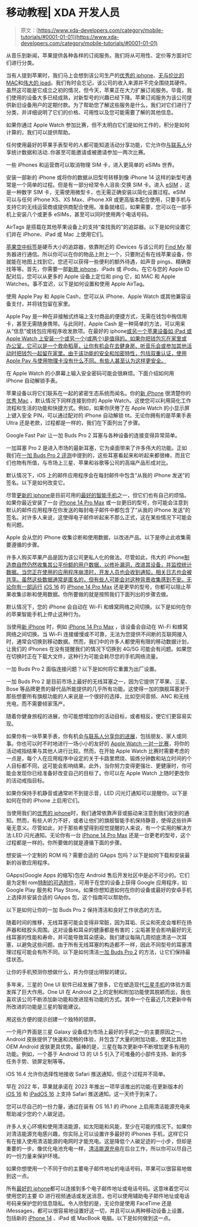 # 移动教程| XDA 开发人员

> 原文：[https://www.xda-developers.com/category/mobile-tutorials/#0001-01-01](https://www.xda-developers.com/category/mobile-tutorials/#0001-01-01)

[](/apple-subscription-services/)

从音乐到新闻，苹果提供各种各样的订阅服务。我们将从可用性、定价等方面对它们进行分类。

当有人提到苹果时，我们马上会想到该公司生产的[优秀的 iphone](http://xda-developers.com/best-iphone)、[无与伦比的 MAC](http://xda-developers.com/best-macs)和[伟大的 ipad](http://xda-developers.com/best-ipad)。我们有时会忘记，该公司的收入来源并不完全围绕其硬件。虽然这可能是它成立之初的情况，但今天，苹果正在大力扩展订阅服务。毕竟，我们使用的设备大多已经成熟，对新型号的兴趣已经下降。苹果订阅服务为该公司提供新旧设备用户的定期付款。为了帮助您了解这些服务是什么，我们对它们进行了分类，并详细说明了它们的价格、可用性以及您可能需要了解的其他信息。

[](/apple-watch-competitions/)

如果你通过 Apple Watch 参加比赛，但不太明白它们是如何工作的，积分是如何计算的，我们可以提供帮助。

任何使用最好的苹果手表型号的人都可能知道活动分享功能，它允许你[与联系人](https://www.xda-developers.com/how-to-add-share-activity-apple-watch/)分享统计数据和活动..你甚至可能邀请或被邀请参加一两次比赛。

[](/how-set-up-transfer-esim-on-iphone/)

一些 iPhones 和运营商可以取消物理 SIM 卡，进入更简单的 eSIMs 世界。

安装一部新的 iPhone 或将你的数据从旧型号转移到像 iPhone 14 这样的新型号通常是一个简单的过程。但是有一部分经常令人沮丧:交换 SIM 卡。进入 [eSIM](https://www.xda-developers.com/how-to-use-esim/) ，这是一种数字 SIM 卡，无需使用微型卡，也无需正确安装以简化设置过程。eSIM 可以与任何 iPhone XS、XS Max、iPhone XR 或更高版本配合使用，只要手机与支持它的无线运营商或提供商配合使用。准备就绪后，如果需要，您可以在一部手机上安装八个或更多 eSIMs，甚至可以同时使用两个电话号码。

[](/how-to-setup-use-airtag/)

AirTags 是搭载在其他苹果设备上的支持“查找我的”的追踪器。以下是如何设置它们并在 iPhone、iPad 或 Mac 上使用它们。

[苹果空中标签](https://www.xda-developers.com/apple-airtags-review/)是硬币大小的追踪器，依靠附近的 iDevices 与该公司的 [Find My](https://www.xda-developers.com/find-my-app-guide/) 服务器进行通信。所以你可以在你的物品上附上一个，只要附近有在线苹果设备，你就能在地图上找到它。您还可以获得一些便利的额外待遇，如声音 pings、精确查找等等。首先，你需要一部[新款 iphone](https://www.xda-developers.com/best-iphone)、iPads 或 iPods。在它与您的 Apple ID 配对后，您可以从更多的 Apple 设备上定位和 ping 它，如 MAC 和 Apple Watches。事不宜迟，以下是如何设置和使用 Apple AirTag。

[](/how-to-set-up-and-use-apple-pay-and-apple-pay-cash/)

使用 Apple Pay 和 Apple Cash，您可以从 iPhone、Apple Watch 或其他兼容设备支付，并将钱包留在家里。

Apple Pay 是一种在非接触式终端上支付商品的便捷方式，无需在钱包中掏信用卡，甚至无需随身携带。与此同时，Apple Cash 是一种简单的方法，可以用来从“信息”或钱包应用程序收发款项。在最好的 iphone[或另一个苹果设备如 iPad 或 Apple Watch 上安装一个或另一个(或两个)是值得的。如果你把钱包忘在家里或办公室，它可以是一个救命稻草，让你有机会在去健身房、听音乐会或参加其他活动时把钱包一起留在家里。由于该功能的安全和加密特性，包括双重认证，使用 Apple Pay 与使用物理卡没有什么不同。有些人甚至认为这样更安全。](https://www.xda-developers.com/best-iphone/)

[](/how-to-unlock-apple-watch-with-iphone/)

在 Apple Watch 的小屏幕上输入安全密码可能会很麻烦。下面介绍如何用 iPhone 自动解锁手表。

苹果设备以将它们联系在一起的紧密生态系统而闻名。你的[新 iPhone](http://www.xda-developers.com/best-iphone) 很清楚你的[优秀 Mac](http://www.xda-developers.com/best-macs) ，默认情况下同样连接到你的 Apple Watch。这使您可以利用简化工作流程和生活的功能和快捷方式。例如，如果你厌倦了在 Apple Watch 的小显示屏上键入安全 PIN，可以通过配对的 iPhone 自动解锁 tit。无论你拥有的是苹果手表 Ultra 还是老款，过程都是一样的，我们在下面列出了步骤。

[](/how-to-pair-oneplus-buds-2-pro/)

Google Fast Pair 让一加 Buds Pro 2 耳塞与各种设备的连接变得异常简单。

一加耳塞 Pro 2 是进入市场的最新耳塞，它为桌面带来了许多伟大的功能。正如我们在[一加 Buds Pro 2 评测](https://www.xda-developers.com/oneplus-buds-pro-2-review/)中提到的，这些耳塞看起来和听起来都很棒，而且它们也物有所值，与市场上三星、苹果和谷歌等公司的高端产品形成对比。

[](/how-disable-sent-from-iphone-signature/)

默认情况下，iOS 上的邮件应用程序会在每封邮件中包含“从我的 iPhone 发送”的签名。以下是如何改变它。

尽管[更新的 iphone](http://xda-developers.com/best-iphone)是目前可用的[最好的智能手机](http://xda-developers.com/best-phones)之一，但它们也有自己的烦恼。如果你最近安装了一台 [iPhone 14 Pro Max](http://xda-developers.com/apple-iphone-14-pro-max-review) 或一台更旧的型号，你可能会注意到默认的邮件应用程序在你发送的每封电子邮件中都包含了“从我的 iPhone 发送”的签名。对许多人来说，这使得电子邮件听起来不那么正式，这在某些情况下可能会有问题。

[](/how-to-stop-collecting-diagnostic-data-iphone/)

Apple 会从您的 iPhone 收集诊断和使用数据，以改进产品。以下是停止此收集需要遵循的步骤。

许多人购买苹果产品是因为该公司更私人化的做法。尽管如此，伟大的 iPhone[制造商自然仍然收集其公平份额的用户数据，以修补漏洞，改进其设备，并监控统计数据。当您正在使用的应用程序崩溃时，开发人员也会收到通知，相关日志也会被共享。虽然这些数据通常是匿名的，但有些人可能会对这种背景收集感到不安。无论你有一部运行](http://xda-developers.com/best-iphone) [iOS 16](http://xda-developers.com/ios-16) 的 [iPhone 14 Pro Max](http://xda-developers.com/apple-iphone-14-pro-max-review) 还是更早的型号，你都可以阻止苹果收集诊断和使用数据。你所要做的就是按照我们下面列出的步骤去做。

[](/how-stop-iphone-switching-wi-fi-cellular/)

默认情况下，您的 iPhone 会自动在 Wi-Fi 和蜂窝网络之间切换。以下是如何在你的苹果智能手机上停止这种行为。

当使用[新 iPhone](http://xda-developers.com/best-iphone) 时，例如 [iPhone 14 Pro Max](http://xda-developers.com/apple-iphone-14-pro-max-review) ，该设备会自动在 Wi-Fi 和蜂窝网络之间切换。当 Wi-Fi 连接缓慢或不可靠，无法为您提供不间断的互联网接入时，通常会切换到移动数据。然而，我们中的许多人都使用有限的移动数据计划，让我们的 iPhones 在没有提醒我们的情况下切换到 4G/5G 可能会有问题。如果您在切换时正在下载大文件，这种行为可能会耗尽您的手机网络流量。

[](/how-to-reset-oneplus-buds-pro-2/)

一加 Buds Pro 2 面临连接问题？以下是如何将它重置为出厂设置。

一加 Buds Pro 2 是目前市场上最好的无线耳塞之一，因为它提供了苹果、三星、Bose 等品牌更贵的替代品所能提供的几乎所有功能。这使得一加的旗舰耳塞对于那些想要所有旗舰功能的人来说是一个很好的选择，比如空间音频、ANC 和无线充电，而不需要倾家荡产。

[](/how-change-activity-ring-goals-apple-watch/)

随着你健身旅程的进展，你可能想增加你的活动目标，或者相反，使它们更容易实现。

如果你有一块苹果手表，你有机会[与联系人分享你的进展](https://www.xda-developers.com/how-to-add-share-activity-apple-watch/)，包括朋友、家人或同事。你也可以时不时地进行一场小小的友好的 [Apple Watch 一对一比赛](https://www.xda-developers.com/how-set-up-competitions-apple-watch/)，将你的活动戒指结果与其他人进行比较。然而，在开始 Apple Watch 比赛时需要考虑的一点是，每个人在应用程序中设定的关于卡路里燃烧、锻炼分钟数和站立时间的个人目标都不同，这可能会影响结果。此外，当你努力变得更强壮、更健康时，你可能会发现你已经准备好改变自己的目标了。你可以在 Apple Watch 上随时更改你的活动戒指目标。

[](/how-led-flash-notifications-iphone/)

如果你保持手机静音或通常听不到提示音，LED 闪光灯通知可以提醒你。以下是如何在你的 iPhone 上启用它们。

当使用我们的[优秀的 iphone](http://xda-developers.com/best-iphone)时，我们通常依靠声音或振动来注意到我们收到的通知。然而，有些人听力不好，或者让他们的旗舰智能手机保持静音，使得这些铃声毫无意义。尽管如此，对于那些希望得到视觉提醒的人来说，有一个实用的解决方法:LED 闪光通知。无论你有一台 [iPhone 14 Pro Max](http://xda-developers.com/apple-iphone-14-pro-max-review) 还是一台更老的型号，这个过程都是一样的。你所要做的就是遵循下面的步骤。

[](/download-google-apps-gapps/)

想安装一个定制的 ROM 吗？需要合适的 GApps 包吗？以下是如何下载和安装最新的谷歌应用程序。

GApps(Google Apps 的缩写)包在 Android 售后开发社区中是必不可少的。它们是为定制 rom[特制的可选附件](https://www.xda-developers.com/most-popular-custom-roms-android/)，可用于在您的设备上获得 Google 应用程序，如 Google Play 服务和 Play Store。如果你想知道如何在你的设备或最好的安卓手机上选择并安装合适的 GApps 包，这个指南可以帮助你。

[](/how-clean-oneplus-buds-pro-2/)

以下是如何让你的一加 Buds Pro 2 保持清洁和良好工作状态的方法。

随着时间的推移，无线耳塞可能会变得非常脏，因为耳垢、灰尘和死皮会堆积在扬声器和硅胶头周围。这对设备和耳朵的健康都是有害的；尘垢甚至会影响最好的无线耳塞的性能和寿命，并可能导致耳朵感染。我们建议每隔几周彻底清洁一次耳塞，以避免这些问题。由于所有无线耳塞的构造都不一样，因此不同型号的耳塞清理过程可能会有所不同。以下是如何清洁[一加 Buds Pro 2](https://www.xda-developers.com/oneplus-buds-pro-2-review/) 的方法，让它们保持最佳状态。

[](/how-to-use-smart-suggestions-on-samsung-device/)

让你的手机预测你想做什么，并为你提出明智的建议。

多年来，三星的 One UI 软件已经发展了很多，它在塑造现代[三星手机](https://www.xda-developers.com/best-samsung-phones/)的体验方面发挥了巨大作用。One UI 在 Android 之上的定制和附加功能使其脱颖而出，我也喜欢该公司不断添加新功能和改进现有功能的方式。其中一个在最近几次更新中有所改进的功能是三星的智能建议。

[](/customize-lock-screen-samsung-device/)

用这些方便的提示创建一个独特的锁屏。

一个用户界面是三星 Galaxy 设备成为市场上最好的手机之一的主要原因之一。Android 皮肤提供了快速和流畅的体验，并包含了大量的附加功能，使其比其他 OEM Android 皮肤更具优势。最棒的是，三星在每次更新中不断增加更多有用的功能。例如，一个基于 Android 13 的 UI 5 引入了可堆叠的小部件支持、新的多任务手势、锁屏定制等等。

[](/how-enable-safari-notifications-iphone/)

iOS 16.4 允许你选择性地接收 Safari 推送通知，但这个过程并不简单。

早在 2022 年，苹果就承诺在 2023 年推出一项早该推出的功能:在更新版本的 [iOS 16](http://xda-developers.com/ios-16) 和 [iPadOS 16](http://xda-developers.com/ipados-16) 上支持 Safari 推送通知。这一天终于到来了。

[](/how-to-use-clean-energy-charging-on-ios-161/)

您可以尽自己的一份力量，通过在装有 OS 16.1 的 iPhone 上启用清洁能源充电来帮助减少您的个人碳足迹。

许多人关心环境和使用清洁能源，如太阳能和风能，至少在可能的情况下。如果你对清洁能源充电感兴趣，你实际上可以设置许多最好的 iPhones 手机，这样它只有在接入使用清洁能源的电网时才能充电。这是降低个人碳足迹的一小步，但却是重要的一步。像优化电池充电一样，[清洁能源充电](https://www.xda-developers.com/this-is-how-clean-energy-charging-works-on-ios-161/)在后台工作，所以你可以尽自己的一份力量来保护环境。

[](/how-change-imessage-facetime-sender-caller-id/)

如果你想使用一个不同于你的主要电子邮件地址的电话号码，苹果可以很容易地做到这一点。

所有[最好的 iphone](https://www.xda-developers.com/best-iphone/)都可以连接到多个电子邮件地址或电话号码。这意味着您可以使用您的主要 ID 进行视频通话或发送消息，也可以使用辅助电子邮件地址或电话号码来保护您的信息隐私。令人欣慰的是，无论你是使用 FaceTime 还是 iMessages，都可以很容易地设置好这一切，并且可以从两种移动设备上设置，包括新的 [iPhone 14](https://www.xda-developers.com/apple-iphone-14-review/) 、iPad 或 MacBook 电脑。以下是如何做到这一点。